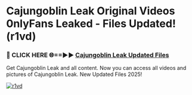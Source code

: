 # Cajungoblin Leak Original Videos 0nlyFans Leaked - Files Updated! (r1vd)

<h3>🔴 CLICK HERE 🌐==►► <a href="https://tinyurl.com/3hn5wdd3" rel="nofollow">Cajungoblin Leak Updated Files</a></h3>

Get Cajungoblin Leak and all content. Now you can access all videos and pictures of Cajungoblin Leak. New Updated Files 2025!

[![r1vd](https://i.imgur.com/4HnBqBT.gif)](https://tinyurl.com/3hn5wdd3)
